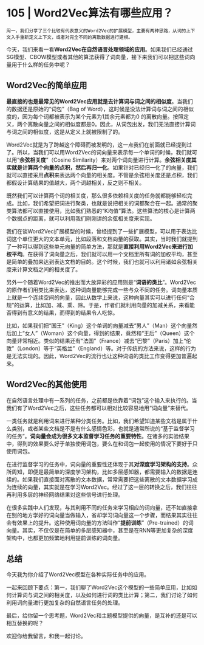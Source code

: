 # 105 | Word2Vec算法有哪些应用？

    周一，我们分享了三个比较有代表意义的Word2Vec的扩展模型，主要有两种思路，从词的上下文入手重新定义上下文，或者对完全不同的离散数据进行建模。

今天，我们来看一看**Word2Vec在自然语言处理领域的应用**。如果我们已经通过SG模型、CBOW模型或者其他的算法获得了词向量，接下来我们可以把这些词向量用于什么样的任务中呢？

## Word2Vec的简单应用

**最直接的也是最常见的Word2Vec应用就是去计算词与词之间的相似度**。当我们的数据还是原始的“词包”（Bag of Word），这时候是没法计算词与词之间的相似度的，因为每个词都被表示为某个元素为1其余元素都为0 的离散向量。按照定义，两个离散向量之间的相似度都是0。因此，从词包出发，我们无法直接计算词与词之间的相似度，这是从定义上就被限制了的。

Word2Vec就是为了跨越这个障碍而被发明的，这一点我们在前面就已经提到过了。所以，当我们可以用Word2Vec的词向量来表示每一个单词的时候，我们就可以用“**余弦相关度**”（Cosine Similarity）来对两个词向量进行计算。**余弦相关度其实就是计算两个向量的点积，然后再归一化**。如果针对已经归一化了的向量，我们就可以直接采用**点积**来表达两个向量的相关度。不管是余弦相关度还是点积，我们都假设计算结果的值越大，两个词越相关，反之则不相关。

既然我们可以计算两个词的相关度，那么很多依赖相关度的任务就都能够轻松完成。比如，我们希望把词进行聚类，也就是说把相关的词都聚合在一起。通常的聚类算法都可以直接使用，比如我们熟悉的“K均值”算法。这些算法的核心是计算两个数据点的距离，就可以利用我们刚刚讲的余弦相关度来实现。

我们在谈Word2Vec扩展模型的时候，曾经提到了一些扩展模型，可以用于表达比词这个单位更大的文本单元，比如段落和文档向量的获取。其实，当时我们就提到了一种可以得到这些单元向量的简单方法，那就是**直接利用Word2Vec来进行加权平均**。在获得了词向量之后，我们就可以用一个文档里所有词的加权平均，甚至是简单的叠加来达到表达文档的目的。这个时候，我们也就可以利用诸如余弦相关度来计算文档之间的相关度了。

另外一个随着Word2Vec的推出而大放异彩的应用则是“**词语的类比**”。Word2Vec的原作者们用类比来表达，这种词向量能够完成一些与众不同的任务。词向量本质上就是一个连续空间的向量，因此从数学上来说，这种向量其实可以进行任何“合规”的运算，比如加、减、乘、除。于是，作者们就利用向量的加减关系，来看能否得到有意义的结果，而得到的结果令人吃惊。

比如，如果我们把“国王”（King）这个单词的向量减去“男人”（Man）这个向量然后加上“女人”（Woman）这个向量，得到的结果，竟然和“王后”（Queen）这个向量非常相近。类似的结果还有“法国”（France）减去“巴黎”（Paris）加上“伦敦”（London）等于“英格兰”（England）等。对于传统的方法来说，这样的行为是无法实现的。因此，Word2Vec的流行也让这种词语的类比工作变得更加普遍起来。

## Word2Vec的其他使用

在自然语言处理中有一系列的任务，之前都是依靠着“词包”这个输入来执行的。当我们有了Word2Vec之后，这些任务都可以相对比较容易地用“词向量”来替代。

一类任务就是利用词来进行某种分类任务。比如，我们希望知道某些文档是属于什么类别，或者某些文档是不是有什么感情色彩，也就是通常所说的“基于监督学习的任务”。**词向量会成为很多文本监督学习任务的重要特性**。在诸多的实验结果中，得到的效果要么好于单独使用词包，要么在和词包一起使用的情况下要好于只使用词包。

在进行监督学习的任务中，词向量的重要性还体现于其**对深度学习架构的支持**。众所周知，即便是最简单的深度学习架构，比如多层感知器，都需要输入的数据是连续的。如果我们直接面对离散的文本数据，常常需要把这些离散的文本数据学习成为连续的向量，其实就是在学习Word2Vec。经过了这一层的转换之后，我们往往再利用多层的神经网络结果对这些信号进行处理。

在很多实践中人们发现，与其利用不同的任务来学习相应的词向量，还不如直接拿在别的地方学好的词向量当做输入，省却学习词向量这一个步骤，而结果其实往往会有效果上的提升。这种使用词向量的方法叫作“**提前训练**”（Pre-trained）的词向量。其实，不仅仅是在简单的多层感知器中，甚至是在RNN等更加复杂的深度架构中，也都更加频繁地利用提前训练的词向量。

## 总结

今天我为你介绍了Word2Vec模型在各种实际任务中的应用。

一起来回顾下要点：第一，我们聊了Word2Vec这个模型的一些简单应用，比如如何计算词与词之间的相关度，以及如何进行词的类比计算；第二，我们讨论了如何利用词向量进行更加复杂的自然语言任务的处理。

最后，给你留一个思考题，Word2Vec和主题模型提供的向量，是互补的还是可以相互替换的呢？

欢迎你给我留言，和我一起讨论。
    